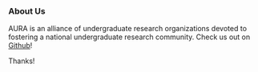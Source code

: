 
### About Us

AURA is an alliance of undergraduate research organizations devoted to fostering a national undergraduate research community.  Check us out on [Github](https://github.com/kraftp/aura_website)!

Thanks!
